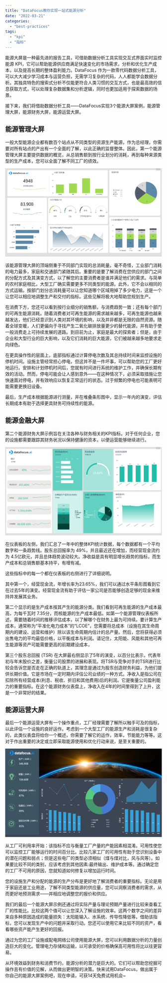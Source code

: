```yaml
---
title: "DataFocus教你实现一站式能源分析"
date: "2022-03-21"
categories: 
  - "best-practices"
tags: 
  - "kpi"
  - "指标"
---
```


能源大屏是一种最先进的报告工具，可借助数据分析工具实现交互式界面实时监控能源 KPI，它可以帮助能源供应商满足快速变化的市场需求，分析和优化生产成本，以及提高长期的整体盈利能力。DataFocus 作为一款零代码数据分析工具，可以大大减少学习成本与运营负担，无需学习复杂的代码，人人都能学会数据分析。其独具特色的搜索式分析不仅能更符合人类习惯的交互方式，也是最高效的信息获取方式，可以处理复杂数据集和分析逻辑，同时也更加适用于探索数据的场景。

接下来，我们将借助数据分析工具——DataFocus实现3个能源大屏案例，能源管理大屏，能源财务大屏，能源运营大屏。

## **能源管理大屏**

一般大型能源企业都有数百个站点从不同类型的资源生产能源，作为总经理，你需要对所有站点的产出有一个全面的了解，以此正确的监督整体。因此，第一个能源管理大屏主要提供数据的概览，从总销售额到按行业划分的消耗，再到每种来源类型的生产成本，您可以全面了解不同工厂的绩效。

![01能源管理大屏](images/1647844400-01.png)

该能源管理大屏的顶端侧重于不同部门实现的总消耗量。毫不奇怪，工业部门消耗的电力最多，家庭和交通部门紧随其后。重要的是要了解消费在您供应的部门之间的分配方式及其演变方式，以了解您的主要消费者是谁并满足他们的需求。与简单的农村家庭相比，大型工厂确实需要更多不同类型的能源。此外，它不会以相同的方式运输。按部门划分总消耗量可以让您知道哪个区域用掉了多少电力，这是一个让您可以相应地调整生产和交付的指标。这些见解将极大地帮助您规划生产。

在消费下方，您还可以看到按行业细分的销售额，与消费趋势一致；还有每个部门的可再生能源消耗。随着消费者对可再生能源的需求越来越多，可再生能源也越来越发达，他们已经意识到人类对其环境的影响，以及并非都是无限的自然资源。随着全球变暖，人们更偏向于寻找产生二氧化碳排放量更少的替代能源，并有助于使一般消费走上可持续发展的道路。到目前为止，家庭是最大的探索者；但是，由于企业和大型行业的巨大影响，以及它们消耗的巨大能源，它们被越来越多地要求走向绿色。

在更具操作性的层面上，底部指标通过计算停电次数及其总持续时间来监控设施的停机时间。设施主管经常担心停电，但这并不是一件坏事，可以帮助您的工厂更好地运行。安排和计划停机时间后，您就有时间进行系统的维护工作，并确保长期有效的活动。然而，停电可能会让人感到意外——在这种情况下，必须采取措施让您快速面对停电，并有效响应以恢复正常运行的状态。过于频繁的停电也可能表明可能需要更换旧设备。

最后，生产成本根据能源进行测量，并在堆叠条形图中，显示一年内的演变，评估长期成本有助于选择更具财务可持续性的能源。

## **能源金融大屏**

第二个能源财务大屏示例旨在关注各种与财务相关的KPI指标。对于任何企业，您的设施都需要跟踪其财务状况以保持健康的资本，以便运营能够继续进行。

![02能源金融大屏](images/1647844406-02.png)

在仪表板的左侧，我们汇总了一年中的整体KPI统计数据，每个数据都有一个平均数字和一条趋势线。股东总回报率为 49%，并且最近还在增加，而经营现金流约为 4.5亿欧元，并且总体趋势波动较大。净收益是具有明显增长趋势的指标，而生产成本和总销售额基本持平，有增有减。

这些指标中的每一个都在仪表板的右侧进行了详细说明。

其中第一个，经营现金流，年增长率为23.65%，我们可以通过水平条形图看到它在过去5年的演变。经营现金流有助于评估一家公司是否能够创造足够的现金来维持并发展其业务。

第二个显示的是生产成本按其产生的能源分类。我们看到可再生能源的生产成本最高，为每千瓦时 7.35分，而核能源的生产成本最低。如第一个能源管理仪表板所述，需要随着时间的推移评估成本，以了解哪个在财务上最为可持续。要计算生产成本，通常称为“平准化电力成本”的“LCOE”，您需要将总成本（设施在其生命周期内的建设、运营和维护）除以该生命周期内估计的总产量。然后，您将获得必须出售电力的平均最低价格，以平衡成本与利润。请记住，太阳能、风能和其他可再生能源等资产可能需要更高的前期建设成本，

第三个股东总回报 (TSR) 在大屏最右侧显示了5年的演变，以百分比表示，代表年初与年末股价之差，衡量公司股票的进展和表现。将TSR与竞争对手的TSR进行比较会告诉您是否走在正确的轨道上，其理念是通过为股东创造财务利益，为他们提供长期价值。它是市场在一定时期内评估公司业绩的一种方式。净收入是指公司在扣除所有经营成本(利息、税收、折旧和其他费用)后的利润。它是衡量公司盈利能力的重要指标。在这个能源财务仪表盘上，净收入在4年的时间里得到了上升，这是一个非常好的结果。

## **能源运营大屏**

最后一个能源运营大屏有一个操作重点，工厂经理需要了解所以触手可及的指标，以此评估一个设施的良好运作。考虑到一个大型工厂的能源生产和消耗是很复杂的，此类仪表盘将给你一个概述，你需要了解它的运作，效率，节能能力等等。这对于作出重要的决定或立即采取能源使用和优化行动来说，是至关重要的。

![03能源运营大屏](images/1647844409-03.png)

从工厂可利用率开始：该指标不应与衡量工厂产量的产能因素相混淆。可用性使您可以监控工厂能够运行的时间百分比。比较几家工厂的可用性有助于您识别设备中的潜在问题和弱点；但是这些电厂的类型必须相似（煤与煤对比，风与风等）。如果要比较不同的类别，应该考虑到其他因素:最终输出、维护成本等。通过确定您的工厂不可用的原因，您就知道如何修复以增加运行时间。

您的设施生产和分配的能源的生产分布是更好地了解消费者的重要指标。无论是用于家庭还是工业用途，了解不同类型能源的供应量，您可以洞察消费者的需求，从而更好地预测需求——并相应地调整您的报价和供应。

我们的最后一个能源大屏示例还通过将实际产量与理论预期产量进行比较来查看工厂的性能比。比较这两个值可以让您深入了解设施的效率。这两个数字之间的差异来自多种原因造成的能量损失：太阳能输入、水系统、传导性降低等。借助该指标，您可以发现生产中的问题并采取行动。您还可以使用它来比较不同的资产，看看哪些资产能产生更好的回报。

通过为您的工厂设施或配电网络公司使用能源大屏，您可以利用数据分析的力量创造巨大的变化。管理电力存储和运输，以可承受的价格确保高可用性将比以往更容易。

从环境效益到财务和消费节约，能源分析的潜力是巨大的。它们可以帮助您挖掘可操作且有价值的见解，从而做出更明智的决策。快来试用DataFocus，做出属于你自己的能源大屏案例吧，现在申请，可获14天免费试用机会~
